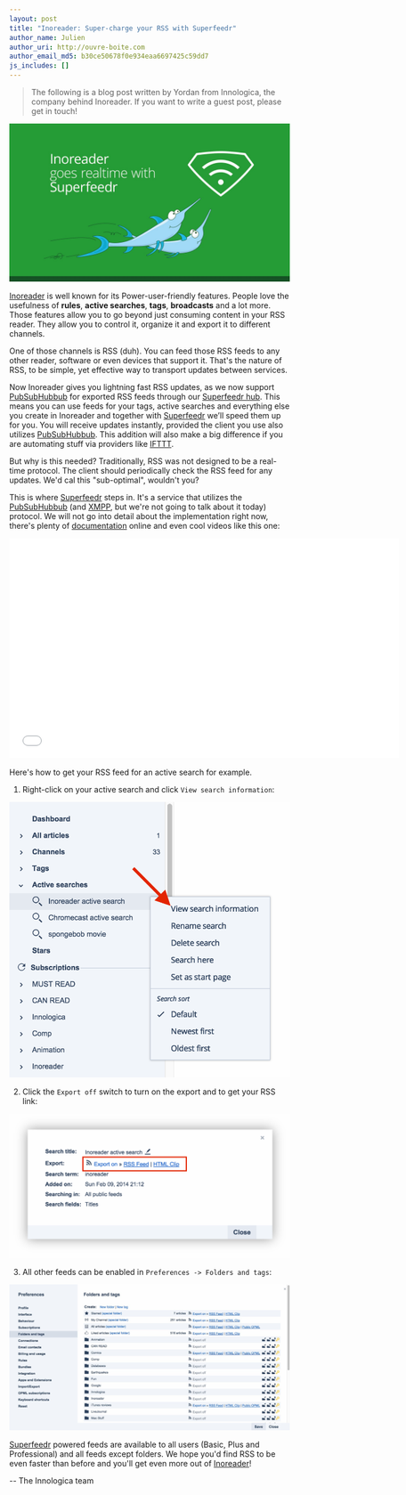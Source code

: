 ```yaml
---
layout: post
title: "Inoreader: Super-charge your RSS with Superfeedr"
author_name: Julien
author_uri: http://ouvre-boite.com
author_email_md5: b30ce50678f0e934eaa6697425c59dd7
js_includes: []
---
```


> The following is a blog post written by Yordan from Innologica, the company behind Inoreader. If you want to write a guest post, please get in touch!

![Inoreader](/images/inoreader/inoreader-banner.jpg)


[Inoreader](http://www.inoreader.com) is well known for its Power-user-friendly features. People love the usefulness of **rules**, **active searches**, **tags**, **broadcasts** and a lot more. Those features allow you to go beyond just consuming content in your RSS reader. They allow you to control it, organize it and export it to different channels.

One of those channels is RSS (duh). You can feed those RSS feeds to any other reader, software or even devices that support it. That's the nature of RSS, to be simple, yet effective way to transport updates between services.

Now Inoreader gives you lightning fast RSS updates, as we now support [PubSubHubbub](https://code.google.com/p/pubsubhubbub/) for exported RSS feeds through our [Superfeedr hub](http://inoreader.superfeedr.com/). This means you can use feeds for your tags, active searches and everything else you create in Inoreader and together with [Superfeedr](https://superfeedr.com/) we’ll speed them up for you. You will receive updates instantly, provided the client you use also utilizes [PubSubHubbub](https://code.google.com/p/pubsubhubbub/). This addition will also make a big difference if you are automating stuff via providers like [IFTTT](https://ifttt.com/).


But why is this needed? Traditionally, RSS was not designed to be a real-time protocol. The client should periodically check the RSS feed for any updates. We'd cal this "sub-optimal", wouldn't you?

This is where [Superfeedr](https://superfeedr.com/) steps in. It's a service that utilizes the [PubSubHubbub](https://code.google.com/p/pubsubhubbub/) (and [XMPP](http://xmpp.org/), but we're not going to talk about it today) protocol. We will not go into detail about the implementation right now, there's plenty of [documentation](https://pubsubhubbub.googlecode.com/git/pubsubhubbub-core-0.4.html) online and even cool videos like this one:

<iframe width="700" height="395" src="//www.youtube.com/embed/B5kHx0rGkec" frameborder="0" allowfullscreen></iframe>

Here's how to get your RSS feed for an active search for example.


1. Right-click on your active search and click `View search information`:

![Inoreader](/images/inoreader/inoreader-settings.png)

2. Click the `Export off` switch to turn on the export and to get your RSS link:

![Inoreader](/images/inoreader/inoreader-export.png)

3. All other feeds can be enabled in `Preferences -> Folders and tags`:

![Inoreader](/images/inoreader/inoreader-list.png)

[Superfeedr](https://superfeedr.com/) powered feeds are available to all users (Basic, Plus and Professional) and all feeds except folders. We hope you'd find RSS to be even faster than before and you'll get even more out of [Inoreader](http://www.inoreader.com)!

--
The Innologica team

